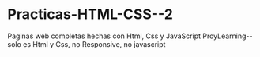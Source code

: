 # Practicas-HTML-CSS--2
Paginas web completas hechas con Html, Css y JavaScript
ProyLearning--solo es Html y Css, no Responsive, no javascript
